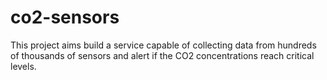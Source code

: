 # co2-sensors
This project aims build a service capable of collecting data from hundreds of thousands of sensors and alert if the CO2 concentrations reach critical levels.
